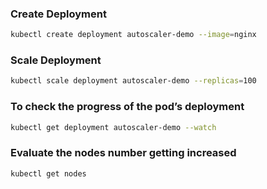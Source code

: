 ### Create Deployment

```bash
kubectl create deployment autoscaler-demo --image=nginx
```

### Scale Deployment

```bash
kubectl scale deployment autoscaler-demo --replicas=100
```

### To check the progress of the pod’s deployment

```bash
kubectl get deployment autoscaler-demo --watch
```

### Evaluate the nodes number getting increased

```bash
kubectl get nodes
```